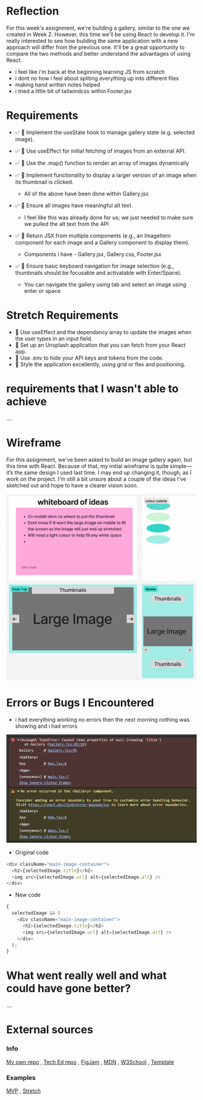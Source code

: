 # Reflection

For this week's assignment, we're building a gallery, similar to the one we created in Week 2. However, this time we'll be using React to develop it. I'm really interested to see how building the same application with a new approach will differ from the previous one. It'll be a great opportunity to compare the two methods and better understand the advantages of using React.

- i feel like i'm back at the beginning learning JS from scratch
- i dont no how i feel about spliting everything up into different files
- making hand written notes helped
- i tried a little bit of tailwindcss within Footer.jsx

# Requirements

- ✅ 🎯 Implement the useState hook to manage gallery state (e.g. selected image).
- ✅ 🎯 Use useEffect for initial fetching of images from an external API.
- ✅ 🎯 Use the .map() function to render an array of images dynamically
- ✅ 🎯 Implement functionality to display a larger version of an image when its thumbnail is clicked.

  - All of the above have been done within Gallery.jsx

- ✅ 🎯 Ensure all images have meaningful alt text.

  - I feel like this was already done for us; we just needed to make sure we pulled the alt text from the API

- ✅ 🎯 Return JSX from multiple components (e.g., an ImageItem component for each image and a Gallery component to display them).

  - Components i have - Gallery.jsx, Gallery.css, Footer.jsx

- ✅ 🎯 Ensure basic keyboard navigation for image selection (e.g., thumbnails should be focusable and activatable with Enter/Space).

  - You can navigate the gallery using tab and select an image using enter or space

# Stretch Requirements

- 🏹 Use useEffect and the dependancy array to update the images when the user types in an input field.
- 🏹 Set up an Unsplash application that you can fetch from your React app.
- 🏹 Use .env to hide your API keys and tokens from the code.
- 🏹 Style the application excellently, using grid or flex and positioning.

# requirements that I wasn't able to achieve

....

# Wireframe

For this assignment, we've been asked to build an image gallery again, but this time with React. Because of that, my initial wireframe is quite simple—it’s the same design I used last time. I may end up changing it, though, as I work on the project. I'm still a bit unsure about a couple of the ideas I've sketched out and hope to have a clearer vision soon.

<div align="center">

![Wireframe](./Images/Wireframe.png)

</div>

# Errors or Bugs I Encountered

- i had everything working no errors then the next morning nothing was showing and i had errors

<div align="center">

![Error](./Images/Error.png)

</div>

- Original code

```javascript
<div className="main-image-container">
  <h2>{selectedImage.title}</h2>
  <img src={selectedImage.url} alt={selectedImage.alt} />
</div>
```

- New code

```javascript
{
  selectedImage && (
    <div className="main-image-container">
      <h2>{selectedImage.title}</h2>
      <img src={selectedImage.url} alt={selectedImage.alt} />
    </div>
  );
}
```

# What went really well and what could have gone better?

....

# External sources

### Info

[My own repo](https://github.com/IndieMasco/TechEdSoftwareDeveloper021) , [Tech Ed repo](https://github.com/Tech-Educators/software-dev-021) , [FigJam](https://www.figma.com/board/JjN2Zgtoynrau06MjWJs6q/SD021?node-id=0-1&p=f&t=V1WCGcrmVKnoxJDr-0) , [MDN](https://developer.mozilla.org/en-US/) , [W3School](https://www.w3schools.com/) , [Template](https://github.com/Tech-Educators/software-dev-021/blob/main/demos/week6/week6-assignment/src/App.jsx)

### Examples

[MVP](https://basic-gallery-psi.vercel.app/) , [Stretch](https://great-images-iq88jjcm5-slouloudis.vercel.app/)
